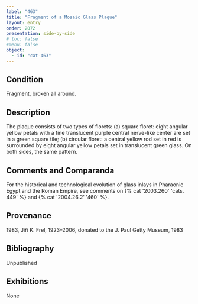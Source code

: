 ```yaml
---
label: "463"
title: "Fragment of a Mosaic Glass Plaque"
layout: entry
order: 2072
presentation: side-by-side
# toc: false
#menu: false 
object:
  - id: "cat-463"
---
```


## Condition

Fragment, broken all around.

## Description

The plaque consists of two types of florets: (a) square floret: eight angular yellow petals with a fine translucent purple central nerve-like center are set in a green square tile; (b) circular floret: a central yellow rod set in red is surrounded by eight angular yellow petals set in translucent green glass. On both sides, the same pattern.

## Comments and Comparanda

For the historical and technological evolution of glass inlays in Pharaonic Egypt and the Roman Empire, see comments on {% cat '2003.260' 'cats. 449' %} and {% cat '2004.26.2' '460' %}.

## Provenance

1983, Jiří K. Frel, 1923–2006, donated to the J. Paul Getty Museum, 1983

## Bibliography

Unpublished

## Exhibitions

None
